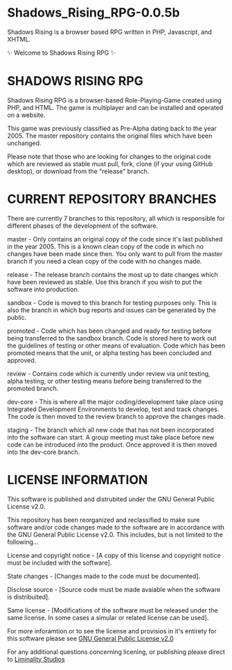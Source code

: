 # Shadows_Rising_RPG-0.0.5b
Shadows Rising is a browser based RPG written in PHP, Javascript, and XHTML.

:sparkles: Welcome to Shadows Rising RPG :sparkles:


# SHADOWS RISING RPG

Shadows Rising RPG is a browser-based Role-Playing-Game created using PHP, and HTML. The game is multiplayer and can be installed and operated on a website.

This game was previously classified as Pre-Alpha dating back to the year 2005. The master repository contains the original files which have been unchanged.

Please note that those who are looking for changes to the original code which are reviewed as stable must pull, fork, clone (if your using GitHub desktop), or download from the "release" branch.


# CURRENT REPOSITORY BRANCHES

There are currently 7 branches to this repository, all which is responsible for different phases of the development of the software.

master - Only contains an original copy of the code since it's last published in the year 2005. This is a known clean copy of the code in which no changes have been made since then. You only want to pull from the master branch if you need a clean copy of the code with no changes made. 

release - The release branch contains the most up to date changes which have been reviewed as stable. Use this branch if you wish to put the software into production.

sandbox - Code is moved to this branch for testing purposes only. This is also the branch in which bug reports and issues can be generated by the public.

promoted - Code which has been changed and ready for testing before being transferred to the sandbox branch. Code is stored here to work out the guidelines of testing or other means of evaluation. Code which has been promoted means that the unit, or alpha testing has been concluded and approved.

review - Contains code which is currently under review via unit testing, alpha testing, or other testing means before being transferred to the promoted branch.

dev-core - This is where all the major coding/development take place using Integrated Development Environments to develop, test and track changes. The code is then moved to the review branch to approve the changes made.

staging - The branch which all new code that has not been incorporated into the software can start. A group meeting must take place before new code can be introduced into the product. Once approved it is then moved into the dev-core branch.




# LICENSE INFORMATION

This software is published and distrubited under the GNU General Public License v2.0.

This repository has been reorganized and reclassified to make sure software and/or code changes made to the software are in accordance with the GNU General Public License v2.0. This includes, but is not limited to the following...

License and copyright notice - [A copy of this license and copyright notice must be included with the software].

State changes - [Changes made to the code must be documented].

Disclose source - [Source code must be made avaiable when the software is distribuited].

Same license - [Modifications of the software must be released under the same license. In some cases a simular or related license can be used].

For more inforamtion or to see the license and provisios in it's entirety for this software please see [GNU General Public License v2.0](https://github.com/liminalitystudios/Shadows_Rising_RPG-0.0.5b/blob/master/LICENSE)

For any additional questions concerning licening, or publishing please direct to [Liminality Studios](mailto:pr@liminalitystudios.us)
